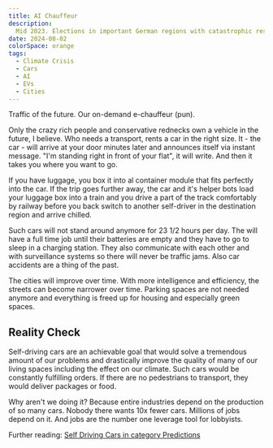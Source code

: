 ```yaml
---
title: AI Chauffeur
description:
  Mid 2023. Elections in important German regions with catastrophic results.
date: 2024-08-02
colorSpace: orange
tags:
  - Climate Crisis
  - Cars
  - AI
  - EVs
  - Cities
---
```


Traffic of the future. Our on-demand e-chauffeur (pun).

Only the crazy rich people and conservative rednecks own a vehicle in the
future, I believe. Who needs a transport, rents a car in the right size. It -
the car - will arrive at your door minutes later and announces itself via
instant message. "I'm standing right in front of your flat", it will write. And
then it takes you where you want to go.

If you have luggage, you box it into al container module that fits perfectly
into the car. If the trip goes further away, the car and it's helper bots load
your luggage box into a train and you drive a part of the track comfortably by
railway before you back switch to another self-driver in the destination region
and arrive chilled.

Such cars will not stand around anymore for 23 1/2 hours per day. The will have
a full time job until their batteries are empty and they have to go to sleep in
a charging station. They also communicate with each other and with surveillance
systems so there will never be traffic jams. Also car accidents are a thing of
the past.

The cities will improve over time. With more intelligence and efficiency, the
streets can become narrower over time. Parking spaces are not needed anymore and
everything is freed up for housing and especially green spaces.

## Reality Check

Self-driving cars are an achievable goal that would solve a tremendous amount of
our problems and drastically improve the quality of many of our living spaces
including the effect on our climate. Such cars would be constantly fulfilling
orders. If there are no pedestrians to transport, they would deliver packages or
food.

Why aren't we doing it? Because entire industries depend on the production of so
many cars. Nobody there wants 10x fewer cars. Millions of jobs depend on it. And
jobs are the number one leverage tool for lobbyists.

Further reading:
[Self Driving Cars in category Predictions](/posts/predictions/04-self-driving-cars)
